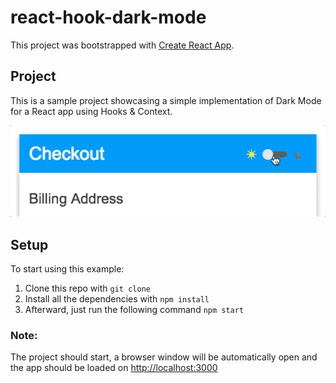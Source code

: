 # react-hook-dark-mode

This project was bootstrapped with [Create React App](https://github.com/facebook/create-react-app).

## Project

This is a sample project showcasing a simple implementation of Dark Mode for a React app using Hooks & Context.

 ![Demo](https://github.com/BiggaHD/react-hook-dark-mode/blob/master/darkMode.gif)

## Setup

To start using this example:

1. Clone this repo with `git clone`
2. Install all the dependencies with `npm install`
3. Afterward, just run the following command `npm start`

### Note:

The project should start, a browser window will be automatically open and the app should be loaded on [http://localhost:3000](http://localhost:3000)
